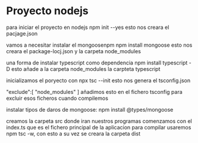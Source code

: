 # Proyecto nodejs

para iniciar el proyecto en nodejs npm init --yes esto nos creara el pacjage.json

vamos a necesitar instalar el mongoosenpm npm install mongoose esto nos creara el package-locj.json y la carpeta node_modules

una forma de instalar typescript como dependencia npm install typescript -D esto añade a la carpeta node_modules la carpteta typescript

inicializamos el poryecto con npx tsc --init esto nos genera el tsconfig.json

 "exclude":[
    "node_modules"
  ]
añadimos esto en el fichero tsconfig para excluir esos ficheros cuando compilemos 

instalar tipos de daros de mongoose:
npm install @types/mongoose

creamos la carpeta src donde iran nuestros programas comenzamos con el index.ts que es el fichero principal de la aplicacion 
para compilar usaremos npm tsc -w, con esto a su vez se creara la carpeta dist

